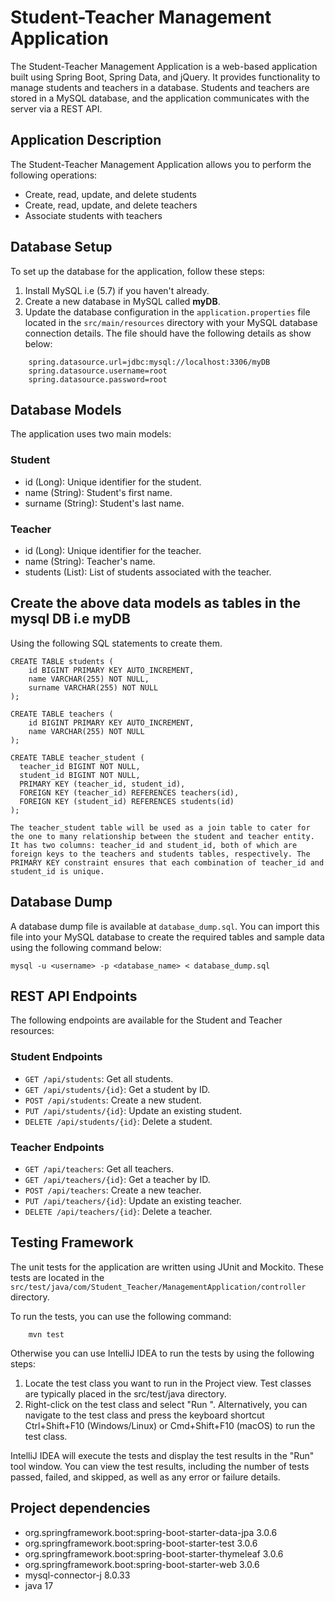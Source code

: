 # Student-Teacher Management Application

The Student-Teacher Management Application is a web-based application built using Spring Boot, Spring Data, and jQuery. It provides functionality to manage students and teachers in a database. Students and teachers are stored in a MySQL database, and the application communicates with the server via a REST API.

## Application Description

The Student-Teacher Management Application allows you to perform the following operations:

- Create, read, update, and delete students
- Create, read, update, and delete teachers
- Associate students with teachers

## Database Setup

To set up the database for the application, follow these steps:

1. Install MySQL i.e (5.7) if you haven't already.
2. Create a new database in MySQL called **myDB**.
3. Update the database configuration in the `application.properties` file located in the `src/main/resources` directory with your MySQL database connection details. The file should have the following details as show below:
```
    spring.datasource.url=jdbc:mysql://localhost:3306/myDB
    spring.datasource.username=root
    spring.datasource.password=root
```

## Database Models

The application uses two main models:

### Student

- id (Long): Unique identifier for the student.
- name (String): Student's first name.
- surname (String): Student's last name.

### Teacher

- id (Long): Unique identifier for the teacher.
- name (String): Teacher's name.
- students (List<Student>): List of students associated with the teacher.

## Create the above data models as tables in the mysql DB i.e myDB
Using the following SQL statements to create them.
```
CREATE TABLE students (
    id BIGINT PRIMARY KEY AUTO_INCREMENT,
    name VARCHAR(255) NOT NULL,   
    surname VARCHAR(255) NOT NULL 
);

CREATE TABLE teachers (
    id BIGINT PRIMARY KEY AUTO_INCREMENT,
    name VARCHAR(255) NOT NULL 
);

CREATE TABLE teacher_student (
  teacher_id BIGINT NOT NULL,
  student_id BIGINT NOT NULL,
  PRIMARY KEY (teacher_id, student_id),
  FOREIGN KEY (teacher_id) REFERENCES teachers(id),
  FOREIGN KEY (student_id) REFERENCES students(id)
);

The teacher_student table will be used as a join table to cater for the one to many relationship between the student and teacher entity. It has two columns: teacher_id and student_id, both of which are foreign keys to the teachers and students tables, respectively. The PRIMARY KEY constraint ensures that each combination of teacher_id and student_id is unique.

```
## Database Dump

A database dump file is available at `database_dump.sql`. You can import this file into your MySQL database to create the required tables and sample data using the following command below:
```
mysql -u <username> -p <database_name> < database_dump.sql

```

## REST API Endpoints

The following endpoints are available for the Student and Teacher resources:

### Student Endpoints

- `GET /api/students`: Get all students.
- `GET /api/students/{id}`: Get a student by ID.
- `POST /api/students`: Create a new student.
- `PUT /api/students/{id}`: Update an existing student.
- `DELETE /api/students/{id}`: Delete a student.

### Teacher Endpoints

- `GET /api/teachers`: Get all teachers.
- `GET /api/teachers/{id}`: Get a teacher by ID.
- `POST /api/teachers`: Create a new teacher.
- `PUT /api/teachers/{id}`: Update an existing teacher.
- `DELETE /api/teachers/{id}`: Delete a teacher.

## Testing Framework

The unit tests for the application are written using JUnit and Mockito. These tests are located in the `src/test/java/com/Student_Teacher/ManagementApplication/controller` directory.

To run the tests, you can use the following command:
```
    mvn test
```
Otherwise  you can use IntelliJ IDEA to run the tests by using the following steps:

1. Locate the test class you want to run in the Project view. Test classes are typically placed in  the src/test/java directory.
2. Right-click on the test class and select "Run <TestClassName>". Alternatively, you can navigate to the test class and press the keyboard shortcut Ctrl+Shift+F10 (Windows/Linux) or Cmd+Shift+F10 (macOS) to run the test class.

IntelliJ IDEA will execute the tests and display the test results in the "Run" tool window. You can view the test results, including the number of tests passed, failed, and skipped, as well as any error or failure details.

## Project dependencies
- org.springframework.boot:spring-boot-starter-data-jpa 3.0.6
- org.springframework.boot:spring-boot-starter-test 3.0.6
- org.springframework.boot:spring-boot-starter-thymeleaf 3.0.6
- org.springframework.boot:spring-boot-starter-web 3.0.6
- mysql-connector-j 8.0.33
- java 17
